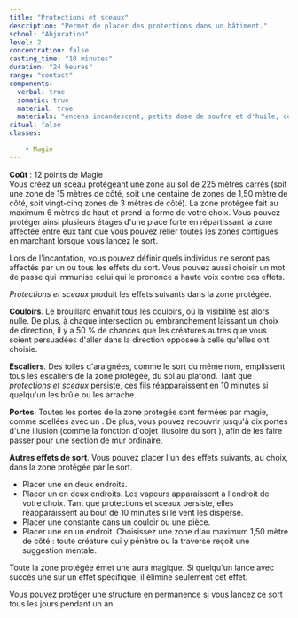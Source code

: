 ```yaml
---
title: "Protections et sceaux"
description: "Permet de placer des protections dans un bâtiment."
school: "Abjuration"
level: 2
concentration: false
casting_time: "10 minutes"
duration: "24 heures"
range: "contact"
components:
  verbal: true
  somatic: true
  material: true
  materials: "encens incandescent, petite dose de soufre et d'huile, cordelette avec des nœuds, petite dose de sang et petit sceptre en argent d'une valeur minimale de 10 po"
ritual: false
classes:

    - Magie
---
```

**Coût** : 12 points de Magie   
Vous créez un sceau protégeant une zone au sol de 225 mètres carrés (soit une zone de 15 mètres de côté, soit une centaine de zones de 1,50 mètre de côté, soit vingt-cinq zones de 3 mètres de côté). La zone protégée fait au maximum 6 mètres de haut et prend la forme de votre choix. Vous pouvez protéger ainsi plusieurs étages d'une place forte en répartissant la zone affectée entre eux tant que vous pouvez relier toutes les zones contiguës en marchant lorsque vous lancez le sort.

Lors de l'incantation, vous pouvez définir quels individus ne seront pas affectés par un ou tous les effets du sort. Vous pouvez aussi choisir un mot de passe qui immunise celui qui le prononce à haute voix contre ces effets.

_Protections et sceaux_ produit les effets suivants dans la zone protégée.

**Couloirs**. Le brouillard envahit tous les couloirs, où la visibilité est alors nulle. De plus, à chaque intersection ou embranchement laissant un choix de direction, il y a 50 % de chances que les créatures autres que vous soient persuadées d'aller dans la direction opposée à celle qu'elles ont choisie.

**Escaliers**. Des toiles d'araignées, comme le sort du même nom, emplissent tous les escaliers de la zone protégée, du sol au plafond. Tant que _protections et sceaux_ persiste, ces fils réapparaissent en 10 minutes si quelqu'un les brûle ou les arrache.

**Portes**. Toutes les portes de la zone protégée sont fermées par magie, comme scellées avec un <ST s="verrou-magique"/>. De plus, vous pouvez recouvrir jusqu'à dix portes d'une illusion (comme la fonction d'objet illusoire du sort <ST s="illusion-mineure"/>), afin de les faire passer pour une section de mur ordinaire.

**Autres effets de sort**. Vous pouvez placer l'un des effets suivants, au choix, dans la zone protégée par le sort.
* Placer une <ST s="bouche-magique"/> en deux endroits.
* Placer un <ST s="nuage-puant"/> en deux endroits. Les vapeurs apparaissent à l'endroit de votre choix. Tant que protections et sceaux persiste, elles réapparaissent au bout de 10 minutes si le vent les disperse.
* Placer une <ST s="bourrasque"/> constante dans un couloir ou une pièce.
* Placer une <ST s="suggestion"/> en un endroit. Choisissez une zone d'au maximum 1,50 mètre de côté : toute créature qui y pénètre ou la traverse reçoit une suggestion mentale.

Toute la zone protégée émet une aura magique. Si quelqu'un lance avec succès une <ST s="dissipation-de-la-magie"/> sur un effet spécifique, il élimine seulement cet effet.

Vous pouvez protéger une structure en permanence si vous lancez ce sort tous les jours pendant un an.
